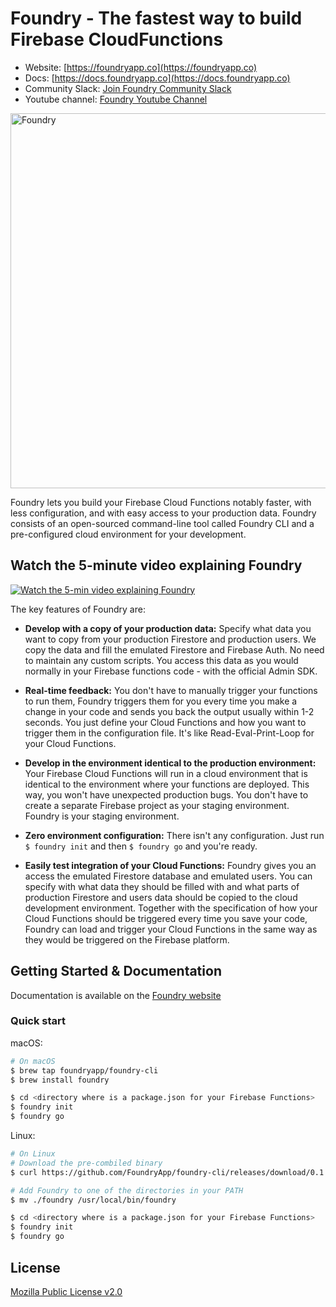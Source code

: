 
# Foundry - The fastest way to build Firebase CloudFunctions

- Website: [https://foundryapp.co](https://foundryapp.co)
- Docs: [https://docs.foundryapp.co](https://docs.foundryapp.co)
- Community Slack: [Join Foundry Community Slack](https://join.slack.com/t/community-foundry/shared_invite/zt-dcpyblnb-JSSWviMFbRvjGnikMAWJeA)
- Youtube channel: [Foundry Youtube Channel](https://www.youtube.com/channel/UCvNVqSIXlW6nSPlAvW78TQg)

<img alt="Foundry" src="https://firebasestorage.googleapis.com/v0/b/foundryapp.appspot.com/o/foundry-logo.svg?alt=media&token=9625306d-3577-4aab-ab12-bbde0daae849" width="600px">

Foundry lets you build your Firebase Cloud Functions notably faster, with less configuration, and with easy access to your production data.
Foundry consists of an open-sourced command-line tool called Foundry CLI and a pre-configured cloud environment for your development.


## Watch the 5-minute video explaining Foundry
<!-- [![Watch the 5 min video explaining Foundry](https://img.youtube.com/vi/wYPbR8MnNfE/maxresdefault.jpg)](https://youtu.be/wYPbR8MnNfE) -->
[![Watch the 5-min video explaining Foundry](https://firebasestorage.googleapis.com/v0/b/foundryapp.appspot.com/o/video-thumbnail.png?alt=media&token=a0273107-e55c-42a6-b6d2-bb24a1da722c)](https://youtu.be/wYPbR8MnNfE)


The key features of Foundry are:
- **Develop with a copy of your production data:** Specify what data you want to copy from your production Firestore and production users. We copy the data and fill the emulated Firestore and Firebase Auth. No need to maintain any custom scripts. You access this data as you would normally in your Firebase functions code - with the official Admin SDK.

- **Real-time feedback:** You don't have to manually trigger your functions to run them, Foundry triggers them for you every time you make a change in your code and sends you back the output usually within 1-2 seconds. You just define your Cloud Functions and how you want to trigger them in the configuration file. It's like Read-Eval-Print-Loop for your Cloud Functions.

- **Develop in the environment identical to the production environment:** Your Firebase Cloud Functions will run in a cloud environment that is identical to the environment where your functions are deployed. This way, you won't have unexpected production bugs. You don't have to create a separate Firebase project as your staging environment. Foundry is your staging environment.

- **Zero environment configuration:** There isn't any configuration. Just run `$ foundry init` and then `$ foundry go` and you're ready.

- **Easily test integration of your Cloud Functions:** Foundry gives you an access the emulated Firestore database and emulated users. You can specify with what data they should be filled with and what parts of production Firestore and users data should be copied to the cloud development environment. Together with the specification of how your Cloud Functions should be triggered every time you save your code, Foundry can load and trigger your Cloud Functions in the same way as they would be triggered on the Firebase platform.


## Getting Started & Documentation
Documentation is available on the [Foundry website](https://docs.foundryapp.co)

### Quick start

macOS:
```bash
# On macOS
$ brew tap foundryapp/foundry-cli
$ brew install foundry

$ cd <directory where is a package.json for your Firebase Functions>
$ foundry init
$ foundry go
```

Linux:
```bash
# On Linux
# Download the pre-combiled binary
$ curl https://github.com/FoundryApp/foundry-cli/releases/download/0.1.0/foundry-linux-0.1.0 --output ./foundry

# Add Foundry to one of the directories in your PATH
$ mv ./foundry /usr/local/bin/foundry

$ cd <directory where is a package.json for your Firebase Functions>
$ foundry init
$ foundry go
```

## License
[Mozilla Public License v2.0](https://github.com/foundryapp/foundry-cli/blob/master/LICENSE)

